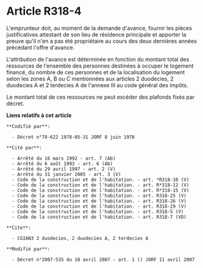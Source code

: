 # Article R318-4

L'emprunteur doit, au moment de la demande d'avance, fournir les pièces justificatives attestant de son lieu de résidence
principale et apporter la preuve qu'il n'en a pas été propriétaire au cours des deux dernières années précédant l'offre
d'avance.

L'attribution de l'avance est déterminée en fonction du montant total des ressources de l'ensemble des personnes destinées à
occuper le logement financé, du nombre de ces personnes et de la localisation du logement selon les zones A, B ou C
mentionnées aux articles 2 duodecies, 2 duodecies A et 2 terdecies A de l'annexe III au code général des impôts.

Le montant total de ces ressources ne peut excéder des plafonds fixés par décret.

**Liens relatifs à cet article**

	**Codifié par**:

	  - Décret n°78-622 1978-05-31 JORF 8 juin 1978

	**Cité par**:

	  - Arrêté du 16 mars 1992 - art. 7 (Ab)
	  - Arrêté du 6 août 1993 - art. 6 (Ab)
	  - Arrêté du 29 avril 1997 - art. 2 (V)
	  - Arrêté du 31 janvier 2005 - art. 3 (V)
	  - Code de la construction et de l'habitation. - art. *R318-10 (V)
	  - Code de la construction et de l'habitation. - art. R*318-12 (V)
	  - Code de la construction et de l'habitation. - art. R*318-15 (V)
	  - Code de la construction et de l'habitation. - art. R318-25 (V)
	  - Code de la construction et de l'habitation. - art. R318-26 (V)
	  - Code de la construction et de l'habitation. - art. R318-29 (V)
	  - Code de la construction et de l'habitation. - art. R318-5 (V)
	  - Code de la construction et de l'habitation. - art. R318-7 (VD)

	**Cite**:

	  - CGIAN3 2 duodecies, 2 duodecies A, 2 terdecies A

	**Modifié par**:

	  - Décret n°2007-535 du 10 avril 2007 - art. 1 () JORF 11 avril 2007
